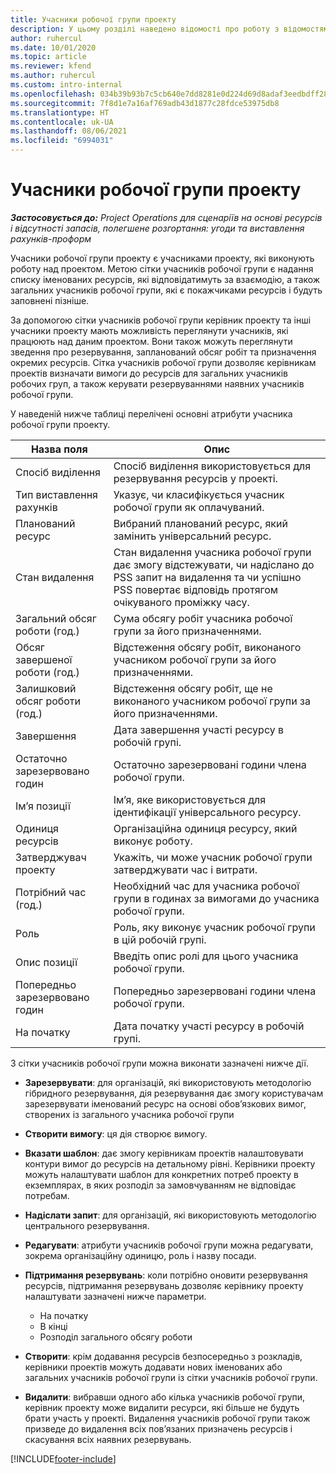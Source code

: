 ```yaml
---
title: Учасники робочої групи проекту
description: У цьому розділі наведено відомості про роботу з відомостями про учасників робочої групи, атрибути та планування проекту.
author: ruhercul
ms.date: 10/01/2020
ms.topic: article
ms.reviewer: kfend
ms.author: ruhercul
ms.custom: intro-internal
ms.openlocfilehash: 034b39b93b7c5cb640e7dd8281e0d224d69d8adaf3eedbdff288a96e7fb9920b
ms.sourcegitcommit: 7f8d1e7a16af769adb43d1877c28fdce53975db8
ms.translationtype: HT
ms.contentlocale: uk-UA
ms.lasthandoff: 08/06/2021
ms.locfileid: "6994031"
---
```

# <a name="project-team-members"></a>Учасники робочої групи проекту

_**Застосовується до:** Project Operations для сценаріїв на основі ресурсів і відсутності запасів, полегшене розгортання: угоди та виставлення рахунків-проформ_

Учасники робочої групи проекту є учасниками проекту, які виконують роботу над проектом. Метою сітки учасників робочої групи є надання списку іменованих ресурсів, які відповідатимуть за взаємодію, а також загальних учасників робочої групи, які є покажчиками ресурсів і будуть заповнені пізніше.

За допомогою сітки учасників робочої групи керівник проекту та інші учасники проекту мають можливість переглянути учасників, які працюють над даним проектом. Вони також можуть переглянути зведення про резервування, запланований обсяг робіт та призначення окремих ресурсів. Сітка учасників робочої групи дозволяє керівникам проектів визначати вимоги до ресурсів для загальних учасників робочих груп, а також керувати резервуваннями наявних учасників робочої групи.

У наведеній нижче таблиці перелічені основні атрибути учасника робочої групи проекту.

| Назва поля          | Опис                                                                                                                                                                  |
|--------------------------|-----------------------------------------------------------------------------------------------------------------------------------------------------------------------------------|
| Спосіб виділення        | Спосіб виділення використовується для резервування ресурсів у проекті.                                                                         |
| Тип виставлення рахунків             | Указує, чи класифікується учасник робочої групи як оплачуваний.                                                                                                                                       |
| Планований ресурс        | Вибраний планований ресурс, який замінить універсальний ресурс.                                                                                                                   |
| Стан видалення            | Стан видалення учасника робочої групи дає змогу відстежувати, чи надіслано до PSS запит на видалення та чи успішно PSS повертає відповідь протягом очікуваного проміжку часу. |
| Загальний обсяг роботи (год.)     | Сума обсягу робіт учасника робочої групи за його призначеннями.                                                                                                                         |
| Обсяг завершеної роботи (год.) | Відстеження обсягу робіт, виконаного учасником робочої групи за його призначеннями.                                                                                           |
| Залишковий обсяг роботи (год.) | Відстеження обсягу робіт, ще не виконаного учасником робочої групи за його призначеннями.                                                                                    |
| Завершення                   | Дата завершення участі ресурсу в робочій групі.                                                                                                                                            |
| Остаточно зарезервовано годин        | Остаточно зарезервовані години члена робочої групи.                                                                                                                                                                |
| Ім’я позиції            | Ім’я, яке використовується для ідентифікації універсального ресурсу.                                                                                                                                   |
| Одиниця ресурсів          | Організаційна одиниця ресурсу, який виконує роботу.                                                                                                                      |
| Затверджувач проекту         | Укажіть, чи може учасник робочої групи затверджувати час і витрати.                                                                                                                     |
| Потрібний час (год.)           | Необхідний час для учасника робочої групи в годинах за вимогами до учасника робочої групи.                                                                                                                       |
| Роль                     | Роль, яку виконує учасник робочої групи в цій робочій групі.                                                                                                                                |
| Опис позиції     | Введіть опис ролі для цього учасника робочої групи.                                                                                                                             |
| Попередньо зарезервовано годин        | Попередньо зарезервовані години члена робочої групи.                                                                                                                                                                 |
| На початку                    | Дата початку участі ресурсу в робочій групі.                                                                                                                                          |

З сітки учасників робочої групи можна виконати зазначені нижче дії.

- **Зарезервувати**: для організацій, які використовують методологію гібридного резервування, дія резервування дає змогу користувачам зарезервувати іменований ресурс на основі обов’язкових вимог, створених із загального учасника робочої групи
- **Створити вимогу**: ця дія створює вимогу.
- **Вказати шаблон**: дає змогу керівникам проектів налаштовувати контури вимог до ресурсів на детальному рівні. Керівники проекту можуть налаштувати шаблон для конкретних потреб проекту в екземплярах, в яких розподіл за замовчуванням не відповідає потребам.
- **Надіслати запит**: для організацій, які використовують методологію центрального резервування.
- **Редагувати**: атрибути учасників робочої групи можна редагувати, зокрема організаційну одиницю, роль і назву посади.
- **Підтримання резервувань**: коли потрібно оновити резервування ресурсів, підтримання резервувань дозволяє керівнику проекту налаштувати зазначені нижче параметри.

    - На початку
    - В кінці
    - Розподіл загального обсягу роботи

- **Створити**: крім додавання ресурсів безпосередньо з розкладів, керівники проектів можуть додавати нових іменованих або загальних учасників робочої групи із сітки учасників робочої групи.
- **Видалити**: вибравши одного або кілька учасників робочої групи, керівник проекту може видалити ресурси, які більше не будуть брати участь у проекті. Видалення учасників робочої групи також призведе до видалення всіх пов’язаних призначень ресурсів і скасування всіх наявних резервувань.


[!INCLUDE[footer-include](../includes/footer-banner.md)]